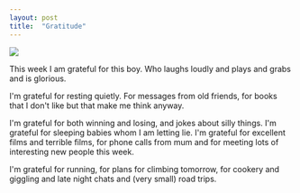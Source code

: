 ```yaml
---
layout: post
title:  "Gratitude"
--- 
```


<IMG SRC="/assets/images/2020-09-25-grat.jpg">


This week I am grateful for this boy.  Who laughs loudly and plays and grabs and is glorious. 

I'm grateful for resting quietly. For messages from old friends, for books that I don't like but that make me think anyway. 

I'm grateful for both winning and losing, and jokes about silly things. I'm grateful for sleeping babies whom I am letting lie. I'm grateful for excellent films and terrible films, for phone calls from mum and for meeting lots of interesting new people this week. 

I'm grateful for running, for plans for climbing tomorrow, for cookery and giggling and late night chats and (very small) road trips.  

